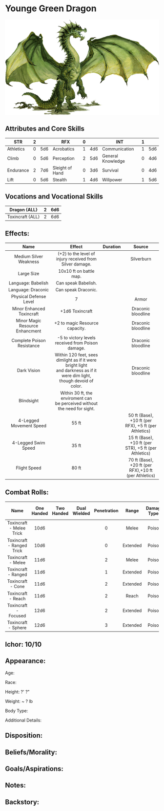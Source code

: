 # Younge Green Dragon

![NotMyImage](YoungeGreenDragon.png)

## Attributes and Core Skills

| STR       | 2 |    | RFX             | 0 |    | INT               | 1 |    |
| --------- | :-: | :-: | --------------- | :-: | :-: | ----------------- | :-: | :-: |
| Athletics | 0 | 5d6 | Acrobatics      | 1 | 4d6 | Communication     | 1 | 5d6 |
| Climb     | 0 | 5d6 | Perception      | 2 | 5d6 | General Knowledge | 0 | 4d6 |
| Endurance | 2 | 7d6 | Sleight of Hand | 0 | 3d6 | Survival          | 0 | 4d6 |
| Lift      | 0 | 5d6 | Stealth         | 1 | 4d6 | Willpower         | 1 | 5d6 |

## Vocations and Vocational Skills

| Dragon {ALL}     | 2 | 6d6 |
| ---------------- | :-: | :-: |
| Toxincraft {ALL} | 2 | 6d6 |

## Effects:

|                 Name                 |                                                            Effect                                                            | Duration |                        Source                        |
| :----------------------------------: | :--------------------------------------------------------------------------------------------------------------------------: | :------: | :---------------------------------------------------: |
|        Medium Silver Weakness        |                                   (+2) to the level of injury received from Silver damage.                                   |          |                      Silverburn                      |
|              Large Size              |                                                   10x10 ft on battle map.                                                   |          |                                                      |
|          Language: Babelish          |                                                     Can speak Babelish.                                                     |          |                                                      |
|         Language: Draconic         |                                                     Can speak Draconic.                                                     |          |                                                      |
|        Physical Defense Level        |                                                              7                                                              |          |                         Armor                         |
|      Minor Enhanced Toxincraft      |                                                       +1d6 Toxincraft                                                       |          |                  Draconic bloodline                  |
| Minor Magic<br />Resource Enhancment |                                                +2 to magic Resource capacity.                                                |          |                  Draconic bloodline                  |
|      Complete Poison Resistance      |                                      -5 to victory levels received from Poison damage.                                      |          |                  Draconic bloodline                  |
|             Dark Vision             | Within 120 feet, sees dimlight as if it were bright light<br />and darkness as if it were dim light, though devoid of color. |          |                  Draconic bloodline                  |
|              Blindsight              |                        Within 30 ft, the enviroment can<br />be perceived without the need for sight.                        |          |                                                      |
|       4-Legged Movement Speed       |                                                            55 ft                                                            |          | 50 ft (Base), +10 ft (per RFX), +5 ft (per Athletics) |
|         4-Legged Swim Speed         |                                                            35 ft                                                            |          | 15 ft (Base), +10 ft (per STR), +5 ft (per Athletics) |
|             Flight Speed             |                                                            80 ft                                                            |          | 70 ft (Base), +20 ft (per RFX),+10 ft (per Athletics) |

## Combat Rolls:

|           Name           | One<br />Handed | Two<br />Handed | Dual<br />Wielded | Penetration |  Range  | Damage<br />Types | Engageable<br />Opponents | Area Of<br />Effect | Resource<br />Class |
| :-----------------------: | :-------------: | :-------------: | :---------------: | :---------: | :------: | :---------------: | :-----------------------: | :-----------------: | :-----------------: |
| Toxincraft - Melee Trick |      10d6      |                |                  |      0      |  Melee  |      Poison      |           Rapid           |                    |        None        |
| Toxincraft - Ranged Trick |      10d6      |                |                  |      0      | Extended |      Poison      |         Standard         |                    |        None        |
|    Toxincraft - Melee    |      11d6      |                |                  |      2      |  Melee  |      Poison      |           Rapid           |                    |      1 (Ichor)      |
|    Toxincraft - Ranged    |      11d6      |                |                  |      1      | Extended |      Poison      |         Standard         |                    |      1 (Ichor)      |
|     Toxincraft - Cone     |      11d6      |                |                  |      2      | Extended |      Poison      |          Focused          |        Cone        |      1 (Ichor)      |
|    Toxincraft - Reach    |      11d6      |                |                  |      2      |  Reach  |      Poison      |           Rapid           |                    |      1 (Ichor)      |
|   Toxincraft - Focused   |      12d6      |                |                  |      2      | Extended |      Poison      |          Focused          |                    |      1 (Ichor)      |
|    Toxincraft - Sphere    |      12d6      |                |                  |      3      | Extended |      Poison      |          Focused          |       Sphere       |      2 (Ichor)      |

## Ichor: 10/10

## Appearance:

Age:

Race:

Height: ?' ?"

Weight: ~ ? lb

Body Type:

Additional Details:

## Disposition:

## Beliefs/Morality:

## Goals/Aspirations:

## Notes:

## Backstory:
